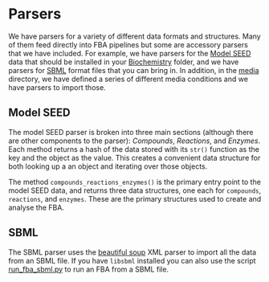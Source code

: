 # Parsers

We have parsers for a variety of different data formats and structures. Many of them feed directly into FBA pipelines
but some are accessory parsers that we have included. For example, we have parsers for the 
[Model SEED](http://www.theseed.org/models) data that should be installed in your [Biochemistry](../Biochemistry)
folder, and we have parsers for [SBML](http://www.sbml.org/) format files that you can bring in. In addition, in the
[media](../media) directory, we have defined a series of different media conditions and we have parsers to import those.

## Model SEED

The model SEED parser is broken into three main sections (although there are other components to the parser): 
*Compounds*, *Reactions*, and *Enzymes*. Each method returns a hash of the data stored with its `str()` function as the
key and the object as the value. This creates a convenient data structure for both looking up a an object and iterating
over those objects.

The method `compounds_reactions_enzymes()` is the primary entry point to the model SEED data, and returns three data
structures, one each for `compounds`, `reactions`, and `enzymes`. These are the primary structures used to create and
analyse the FBA.

## SBML

The SBML parser uses the [beautiful soup](http://www.beatifulsoup.org/) XML parser to import all the data from an SBML
file. If you have `libsbml` installed you can also use the script [run_fba_sbml.py](../scripts/run_fba_sbml.py) to run
an FBA from a SBML file.
